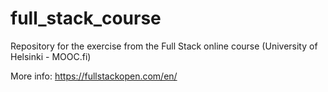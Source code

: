# full_stack_course

Repository for the exercise from the Full Stack online course (University of Helsinki - MOOC.fi)

More info: https://fullstackopen.com/en/
